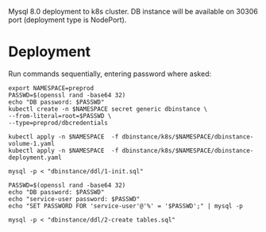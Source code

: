 Mysql 8.0 deployment to k8s cluster. DB instance will be available on 30306 port (deployment type is NodePort).

# Deployment

Run commands sequentially, entering password where asked:

```
export NAMESPACE=preprod
PASSWD=$(openssl rand -base64 32)
echo "DB password: $PASSWD"
kubectl create -n $NAMESPACE secret generic dbinstance \
--from-literal=root=$PASSWD \
--type=preprod/dbcredentials

kubectl apply -n $NAMESPACE  -f dbinstance/k8s/$NAMESPACE/dbinstance-volume-1.yaml
kubectl apply -n $NAMESPACE  -f dbinstance/k8s/$NAMESPACE/dbinstance-deployment.yaml

mysql -p < "dbinstance/ddl/1-init.sql"

PASSWD=$(openssl rand -base64 32)
echo "DB password: $PASSWD"
echo "service-user password: $PASSWD"
echo "SET PASSWORD FOR 'service-user'@'%' = '$PASSWD';" | mysql -p

mysql -p < "dbinstance/ddl/2-create tables.sql"
```

